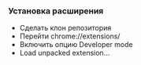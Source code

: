 ### Установка расширения

* Сделать клон репозитория
* Перейти chrome://extensions/
* Включить опцию Developer mode
* Load unpacked extension...

